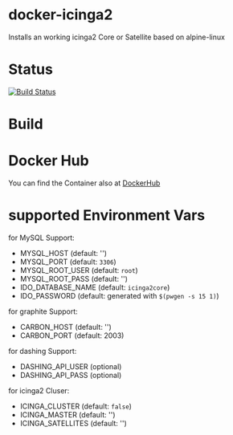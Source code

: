 docker-icinga2
==============

Installs an working icinga2 Core or Satellite based on alpine-linux

# Status

[![Build Status](https://travis-ci.org/bodsch/docker-icinga2.svg?branch=master)](https://travis-ci.org/bodsch/docker-icinga2)

# Build

# Docker Hub

You can find the Container also at  [DockerHub](https://hub.docker.com/r/bodsch/docker-icinga2/)

# supported Environment Vars

for MySQL Support:

  - MYSQL_HOST  (default: '')
  - MYSQL_PORT  (default: ```3306```)
  - MYSQL_ROOT_USER  (default: ```root```)
  - MYSQL_ROOT_PASS  (default: '')
  - IDO_DATABASE_NAME  (default: ```icinga2core```)
  - IDO_PASSWORD (default: generated with ```$(pwgen -s 15 1)```)

for graphite Support:

  - CARBON_HOST  (default: '')
  - CARBON_PORT  (default: 2003)

for dashing Support:

  - DASHING_API_USER  (optional)
  - DASHING_API_PASS  (optional)


for icinga2 Cluser:

  - ICINGA_CLUSTER (default: ```false```)
  - ICINGA_MASTER  (default: '')
  - ICINGA_SATELLITES (default: '')

